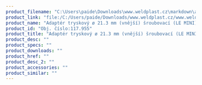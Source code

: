 ```yaml
---
product_filename: "C:\Users\paide\Downloads\www.weldplast.cz\markdown\adapter-tryskovy-o-213-mm-vnejsi-sroubovaci-le-mini.md"
product_link: "file:/C:/Users/paide/Downloads/www.weldplast.cz/www.weldplast.cz/adapter-tryskovy-o-213-mm-vnejsi-sroubovaci-le-mini"
product_name: "Adaptér tryskový ø 21.3 mm (vnější) šroubovací (LE MINI)"
product_id: "Obj. číslo:117.955"
product_title: "Adaptér tryskový ø 21.3 mm (vnější) šroubovací (LE MINI) | Weldplast"
product_desc: ""
product_specs: ""
product_downloads: ""
product_href: ""
product_desc_2: ""
product_accessories: ""
product_similar: ""
---
```


